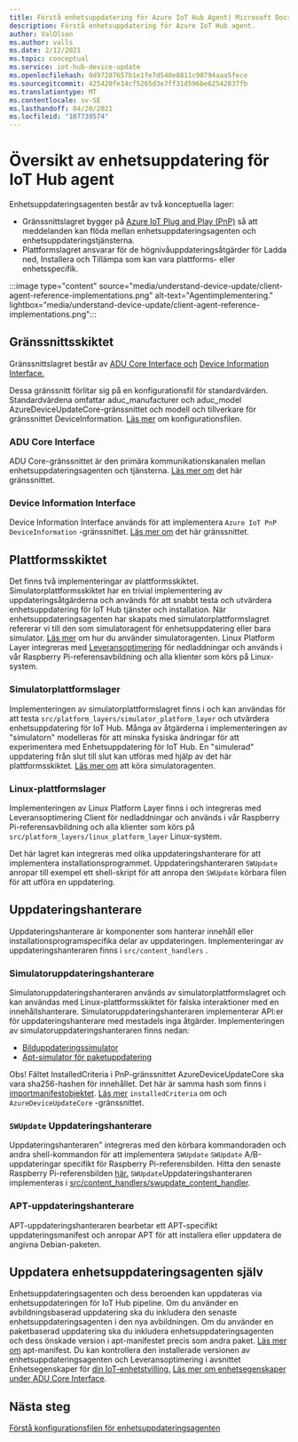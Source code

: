 ```yaml
---
title: Förstå enhetsuppdatering för Azure IoT Hub Agent| Microsoft Docs
description: Förstå enhetsuppdatering för Azure IoT Hub agent.
author: ValOlson
ms.author: valls
ms.date: 2/12/2021
ms.topic: conceptual
ms.service: iot-hub-device-update
ms.openlocfilehash: 0d97287657b1e1fe7d540e8811c90794aaa5fece
ms.sourcegitcommit: 425420fe14cf5265d3e7ff31d596be62542837fb
ms.translationtype: MT
ms.contentlocale: sv-SE
ms.lasthandoff: 04/20/2021
ms.locfileid: "107739574"
---
```

# <a name="device-update-for-iot-hub-agent-overview"></a>Översikt av enhetsuppdatering för IoT Hub agent

Enhetsuppdateringsagenten består av två konceptuella lager:

* Gränssnittslagret bygger på [Azure IoT Plug and Play (PnP)](../iot-pnp/overview-iot-plug-and-play.md) så att meddelanden kan flöda mellan enhetsuppdateringsagenten och enhetsuppdateringstjänsterna.
* Plattformslagret ansvarar för de högnivåuppdateringsåtgärder för Ladda ned, Installera och Tillämpa som kan vara plattforms- eller enhetsspecifik.

:::image type="content" source="media/understand-device-update/client-agent-reference-implementations.png" alt-text="Agentimplementering." lightbox="media/understand-device-update/client-agent-reference-implementations.png":::

## <a name="the-interface-layer"></a>Gränssnittsskiktet

Gränssnittslagret består av [ADU Core Interface och](https://github.com/Azure/iot-hub-device-update/tree/main/src/agent/adu_core_interface) [Device Information Interface.](https://github.com/Azure/iot-hub-device-update/tree/main/src/agent/device_info_interface)

Dessa gränssnitt förlitar sig på en konfigurationsfil för standardvärden. Standardvärdena omfattar aduc_manufacturer och aduc_model AzureDeviceUpdateCore-gränssnittet och modell och tillverkare för gränssnittet DeviceInformation. [Läs mer](device-update-configuration-file.md) om konfigurationsfilen.

### <a name="adu-core-interface"></a>ADU Core Interface

ADU Core-gränssnittet är den primära kommunikationskanalen mellan enhetsuppdateringsagenten och tjänsterna. [Läs mer om](device-update-plug-and-play.md#adu-core-interface) det här gränssnittet.

### <a name="device-information-interface"></a>Device Information Interface

Device Information Interface används för att implementera `Azure IoT PnP DeviceInformation` -gränssnittet. [Läs mer om](device-update-plug-and-play.md#device-information-interface) det här gränssnittet.

## <a name="the-platform-layer"></a>Plattformsskiktet

Det finns två implementeringar av plattformsskiktet. Simulatorplattformsskiktet har en trivial implementering av uppdateringsåtgärderna och används för att snabbt testa och utvärdera enhetsuppdatering för IoT Hub tjänster och installation. När enhetsuppdateringsagenten har skapats med simulatorplattformslagret refererar vi till den som simulatoragent för enhetsuppdatering eller bara simulator. [Läs mer](https://github.com/Azure/iot-hub-device-update/blob/main/docs/agent-reference/how-to-run-agent.md) om hur du använder simulatoragenten. Linux Platform Layer integreras med [Leveransoptimering](https://github.com/microsoft/do-client) för nedladdningar och används i vår Raspberry Pi-referensavbildning och alla klienter som körs på Linux-system.

### <a name="simulator-platform-layer"></a>Simulatorplattformslager

Implementeringen av simulatorplattformslagret finns i och kan användas för att testa `src/platform_layers/simulator_platform_layer` och utvärdera enhetsuppdatering för IoT Hub.  Många av åtgärderna i implementeringen av "simulatorn" modelleras för att minska fysiska ändringar för att experimentera med Enhetsuppdatering för IoT Hub.  En "simulerad" uppdatering från slut till slut kan utföras med hjälp av det här plattformsskiktet. [Läs mer om](https://github.com/Azure/iot-hub-device-update/blob/main/docs/agent-reference/how-to-run-agent.md) att köra simulatoragenten.

### <a name="linux-platform-layer"></a>Linux-plattformslager

Implementeringen av Linux Platform Layer finns i och integreras med Leveransoptimering Client för nedladdningar och används i vår Raspberry Pi-referensavbildning och alla klienter som körs på `src/platform_layers/linux_platform_layer` Linux-system. [](https://github.com/microsoft/do-client/releases)

Det här lagret kan integreras med olika uppdateringshanterare för att implementera installationsprogrammet. Uppdateringshanteraren `SWUpdate` anropar till exempel ett shell-skript för att anropa den `SWUpdate` körbara filen för att utföra en uppdatering.

## <a name="update-handlers"></a>Uppdateringshanterare

Uppdateringshanterare är komponenter som hanterar innehåll eller installationsprogramspecifika delar av uppdateringen. Implementeringar av uppdateringshanteraren finns i `src/content_handlers` .

### <a name="simulator-update-handler"></a>Simulatoruppdateringshanterare

Simulatoruppdateringshanteraren används av simulatorplattformslagret och kan användas med Linux-plattformsskiktet för falska interaktioner med en innehållshanterare. Simulatoruppdateringshanteraren implementerar API:er för uppdateringshanterare med mestadels inga åtgärder. Implementeringen av simulatoruppdateringshanteraren finns nedan:
* [Bilduppdateringssimulator](https://github.com/Azure/iot-hub-device-update/blob/main/src/content_handlers/swupdate_handler/inc/aduc/swupdate_simulator_handler.hpp)
* [Apt-simulator för paketuppdatering](https://github.com/Azure/iot-hub-device-update/blob/main/src/content_handlers/apt_handler/inc/aduc/apt_simulator_handler.hpp)

Obs! Fältet InstalledCriteria i PnP-gränssnittet AzureDeviceUpdateCore ska vara sha256-hashen för innehållet. Det här är samma hash som finns i [importmanifestobjektet](import-update.md#create-a-device-update-import-manifest). [Läs mer](device-update-plug-and-play.md) `installedCriteria` om och `AzureDeviceUpdateCore` -gränssnittet.

### <a name="swupdate-update-handler"></a>`SWUpdate` Uppdateringshanterare

Uppdateringshanteraren" integreras med den körbara kommandoraden och andra shell-kommandon för att implementera `SWUpdate` `SWUpdate` A/B-uppdateringar specifikt för Raspberry Pi-referensbilden. Hitta den senaste Raspberry Pi-referensbilden [här.](https://github.com/Azure/iot-hub-device-update/releases) `SWUpdate`Uppdateringshanteraren implementeras i [src/content_handlers/swupdate_content_handler](https://github.com/Azure/iot-hub-device-update/tree/main/src/content_handlers/swupdate_handler).

### <a name="apt-update-handler"></a>APT-uppdateringshanterare

APT-uppdateringshanteraren bearbetar ett APT-specifikt uppdateringsmanifest och anropar APT för att installera eller uppdatera de angivna Debian-paketen.

## <a name="self-update-device-update-agent"></a>Uppdatera enhetsuppdateringsagenten själv

Enhetsuppdateringsagenten och dess beroenden kan uppdateras via enhetsuppdateringen för IoT Hub pipeline. Om du använder en avbildningsbaserad uppdatering ska du inkludera den senaste enhetsuppdateringsagenten i den nya avbildningen. Om du använder en paketbaserad uppdatering ska du inkludera enhetsuppdateringsagenten och dess önskade version i apt-manifestet precis som andra paket. [Läs mer om](device-update-apt-manifest.md) apt-manifest. Du kan kontrollera den installerade versionen av enhetsuppdateringsagenten och Leveransoptimering i avsnittet Enhetsegenskaper för [din IoT-enhetstvilling.](../iot-hub/iot-hub-devguide-device-twins.md) [Läs mer om enhetsegenskaper under ADU Core Interface](device-update-plug-and-play.md#device-properties).

## <a name="next-steps"></a>Nästa steg
[Förstå konfigurationsfilen för enhetsuppdateringsagenten](device-update-configuration-file.md)
